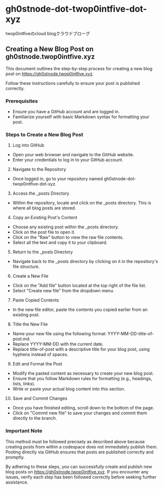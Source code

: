 # gh0stnode-dot-twop0intfive-dot-xyz
twop0intfiveのcloud blogクラウドブローグ


## Creating a New Blog Post on gh0stnode.twop0intfive.xyz
This document outlines the step-by-step process for creating a new blog post on https://gh0stnode.twop0intfive.xyz. 

Follow these instructions carefully to ensure your post is published correctly.


### Prerequisites
- Ensure you have a GitHub account and are logged in.
- Familiarize yourself with basic Markdown syntax for formatting your post.


### Steps to Create a New Blog Post
1) Log into GitHub
- Open your web browser and navigate to the GitHub website.
- Enter your credentials to log in to your GitHub account.
2) Navigate to the Repository
- Once logged in, go to your repository named gh0stnode-dot-twop0intfive-dot-xyz.
3) Access the _posts Directory
- Within the repository, locate and click on the _posts directory. This is where all blog posts are stored.
4) Copy an Existing Post's Content
- Choose any existing post within the _posts directory.
- Click on the post file to open it.
- Click on the "Raw" button to view the raw file contents.
- Select all the text and copy it to your clipboard.
5) Return to the _posts Directory
- Navigate back to the _posts directory by clicking on it in the repository's file structure.
6) Create a New File
- Click on the "Add file" button located at the top right of the file list.
- Select "Create new file" from the dropdown menu.
7) Paste Copied Contents
- In the new file editor, paste the contents you copied earlier from an existing post.
8) Title the New File
- Name your new file using the following format: YYYY-MM-DD-title-of-post.md.
- Replace YYYY-MM-DD with the current date.
- Replace title-of-post with a descriptive title for your blog post, using hyphens instead of spaces.
9) Edit and Format the Post
- Modify the pasted content as necessary to create your new blog post.
- Ensure that you follow Markdown rules for formatting (e.g., headings, lists, links).
- Write or paste your actual blog content into this section.
10) Save and Commit Changes
- Once you have finished editing, scroll down to the bottom of the page.
- Click on "Commit new file" to save your changes and commit them directly to the branch.


### Important Note
This method must be followed precisely as described above because creating posts from within a codespace does not immediately publish them. Posting directly via GitHub ensures that posts are published correctly and promptly.


By adhering to these steps, you can successfully create and publish new blog posts on https://gh0stnode.twop0intfive.xyz. If you encounter any issues, verify each step has been followed correctly before seeking further assistance.
